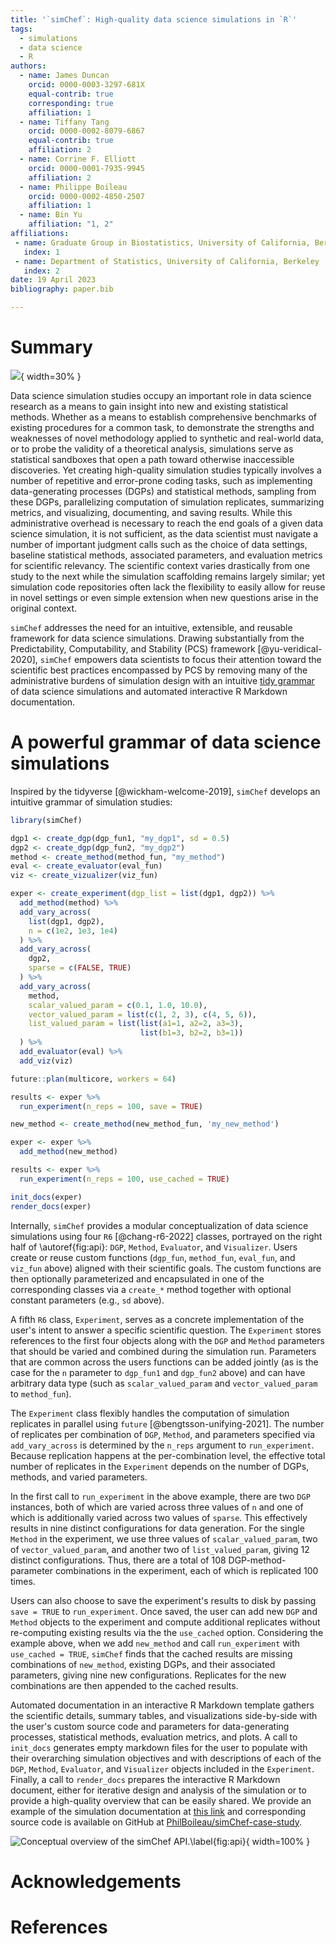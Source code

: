 ```yaml
---
title: '`simChef`: High-quality data science simulations in `R`'
tags:
  - simulations
  - data science
  - R
authors:
  - name: James Duncan
    orcid: 0000-0003-3297-681X
    equal-contrib: true
    corresponding: true
    affiliation: 1
  - name: Tiffany Tang
    orcid: 0000-0002-8079-6867
    equal-contrib: true
    affiliation: 2
  - name: Corrine F. Elliott
    orcid: 0000-0001-7935-9945
    affiliation: 2
  - name: Philippe Boileau
    orcid: 0000-0002-4850-2507
    affiliation: 1
  - name: Bin Yu
    affiliation: "1, 2"    
affiliations:
 - name: Graduate Group in Biostatistics, University of California, Berkeley
   index: 1
 - name: Department of Statistics, University of California, Berkeley
   index: 2
date: 19 April 2023
bibliography: paper.bib

---
```


# Summary

![](simChef-logo.png){ width=30% }

Data science simulation studies occupy an important role in data science
research as a means to gain insight into new and existing statistical methods.
Whether as a means to establish comprehensive benchmarks of existing procedures
for a common task, to demonstrate the strengths and weaknesses of novel
methodology applied to synthetic and real-world data, or to probe the validity
of a theoretical analysis, simulations serve as statistical sandboxes that open
a path toward otherwise inaccessible discoveries. Yet creating high-quality
simulation studies typically involves a number of repetitive and error-prone
coding tasks, such as implementing data-generating processes (DGPs) and
statistical methods, sampling from these DGPs, parallelizing computation of
simulation replicates, summarizing metrics, and visualizing, documenting, and
saving results. While this administrative overhead is necessary to reach the end
goals of a given data science simulation, it is not sufficient, as the data
scientist must navigate a number of important judgment calls such as the choice
of data settings, baseline statistical methods, associated parameters, and
evaluation metrics for scientific relevancy. The scientific context varies
drastically from one study to the next while the simulation scaffolding remains
largely similar; yet simulation code repositories often lack the flexibility to
easily allow for reuse in novel settings or even simple extension when new
questions arise in the original context.

`simChef` addresses the need for an intuitive, extensible, and reusable
framework for data science simulations. Drawing substantially from the
Predictability, Computability, and Stability (PCS) framework
[@yu-veridical-2020], `simChef` empowers data scientists to focus their
attention toward the scientific best practices encompassed by PCS by removing
many of the administrative burdens of simulation design with an intuitive [tidy
grammar](https://design.tidyverse.org/) of data science simulations and
automated interactive R Markdown documentation.

# A powerful grammar of data science simulations

Inspired by the tidyverse [@wickham-welcome-2019], `simChef` develops an
intuitive grammar of simulation studies:

```r
library(simChef)

dgp1 <- create_dgp(dgp_fun1, "my_dgp1", sd = 0.5)
dgp2 <- create_dgp(dgp_fun2, "my_dgp2")
method <- create_method(method_fun, "my_method")
eval <- create_evaluator(eval_fun)
viz <- create_vizualizer(viz_fun)

exper <- create_experiment(dgp_list = list(dgp1, dgp2)) %>%
  add_method(method) %>%
  add_vary_across(
    list(dgp1, dgp2),
    n = c(1e2, 1e3, 1e4)
  ) %>%
  add_vary_across(
    dgp2,
    sparse = c(FALSE, TRUE)
  ) %>%
  add_vary_across(
    method,
    scalar_valued_param = c(0.1, 1.0, 10.0),
    vector_valued_param = list(c(1, 2, 3), c(4, 5, 6)),
    list_valued_param = list(list(a1=1, a2=2, a3=3),
                             list(b1=3, b2=2, b3=1))
  ) %>%
  add_evaluator(eval) %>%
  add_viz(viz)

future::plan(multicore, workers = 64)

results <- exper %>%
  run_experiment(n_reps = 100, save = TRUE)

new_method <- create_method(new_method_fun, 'my_new_method')

exper <- exper %>%
  add_method(new_method)

results <- exper %>%
  run_experiment(n_reps = 100, use_cached = TRUE)

init_docs(exper)
render_docs(exper)
```

Internally, `simChef` provides a modular conceptualization of data science
simulations using four `R6` [@chang-r6-2022] classes, portrayed on the right
half of \autoref{fig:api}: `DGP`, `Method`, `Evaluator`, and `Visualizer`. Users
create or reuse custom functions (`dgp_fun`, `method_fun`, `eval_fun`, and
`viz_fun` above) aligned with their scientific goals. The custom functions are
then optionally parameterized and encapsulated in one of the corresponding
classes via a `create_*` method together with optional constant parameters
(e.g., `sd` above).

A fifth `R6` class, `Experiment`, serves as a concrete implementation of the
user's intent to answer a specific scientific question. The `Experiment` stores
references to the first four objects along with the `DGP` and `Method`
parameters that should be varied and combined during the simulation run.
Parameters that are common across the users functions can be added jointly (as
is the case for the `n` parameter to `dgp_fun1` and `dgp_fun2` above) and can
have arbitrary data type (such as `scalar_valued_param` and
`vector_valued_param` to `method_fun`).

The `Experiment` class flexibly handles the computation of simulation replicates
in parallel using `future` [@bengtsson-unifying-2021]. The number of replicates
per combination of `DGP`, `Method`, and parameters specified via
`add_vary_across` is determined by the `n_reps` argument to `run_experiment`.
Because replication happens at the per-combination level, the effective total
number of replicates in the `Experiment` depends on the number of DGPs, methods,
and varied parameters. 

In the first call to `run_experiment` in the above example, there are two `DGP`
instances, both of which are varied across three values of `n` and one of which
is additionally varied across two values of `sparse`. This effectively results
in nine distinct configurations for data generation. For the single `Method` in
the experiment, we use three values of `scalar_valued_param`, two of
`vector_valued_param`, and another two of `list_valued_param`, giving 12
distinct configurations. Thus, there are a total of 108 DGP-method-parameter
combinations in the experiment, each of which is replicated 100 times.

Users can also choose to save the experiment's results to disk by passing `save
= TRUE` to `run_experiment`. Once saved, the user can add new `DGP` and `Method`
objects to the experiment and compute additional replicates without re-computing
existing results via the the `use_cached` option. Considering the example above,
when we add `new_method` and call `run_experiment` with `use_cached = TRUE`,
`simChef` finds that the cached results are missing combinations of
`new_method`, existing DGPs, and their associated parameters, giving nine new
configurations. Replicates for the new combinations are then appended to the
cached results.

Automated documentation in an interactive R Markdown template gathers the
scientific details, summary tables, and visualizations side-by-side with the
user's custom source code and parameters for data-generating processes,
statistical methods, evaluation metrics, and plots. A call to `init_docs`
generates empty markdown files for the user to populate with their overarching
simulation objectives and with descriptions of each of the `DGP`, `Method`,
`Evaluator`, and `Visualizer` objects included in the `Experiment`. Finally, a
call to `render_docs` prepares the interactive R Markdown document, either for
iterative design and analysis of the simulation or to provide a high-quality
overview that can be easily shared. We provide an example of the simulation
documentation at [this
link](https://philboileau.github.io/simChef-case-study/results/empirical-fdr-comparison/empirical-fdr-comparison.html)
and corresponding source code is available on GitHub at
[PhilBoileau/simChef-case-study](https://github.com/PhilBoileau/simChef-case-study).

![Conceptual overview of the `simChef` API.\label{fig:api}](api_overview.png){ width=100% }

# Acknowledgements

# References
